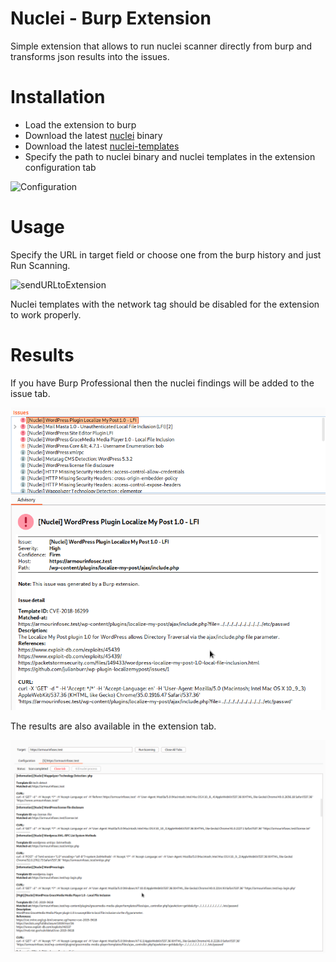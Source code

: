 # Nuclei - Burp Extension 

Simple extension that allows to run nuclei scanner directly from burp and transforms json results into the issues.

# Installation

 - Load the extension to burp
 - Download the latest [nuclei](https://github.com/projectdiscovery/nuclei/releases) binary 
 - Download the latest [nuclei-templates](https://github.com/projectdiscovery/nuclei-templates/releases)
 - Specify the path to nuclei binary and nuclei templates in the extension configuration tab

![Configuration](img/config.PNG "configuration")

# Usage

Specify the URL in target field or choose one from the burp history and just Run Scanning.

![sendURLtoExtension](img/sendURLtoExtension.png "sendURLtoExtension")

Nuclei templates with the network tag should be disabled for the extension to work properly. 



# Results

If you have Burp Professional then the nuclei findings will be added to the issue tab.

![issuesPro](img/issuesPro.png "issuesPro")

The results are also available in the extension tab.

![resultsCommunity](img/resultsCommunity.png "resultsCommunity")

